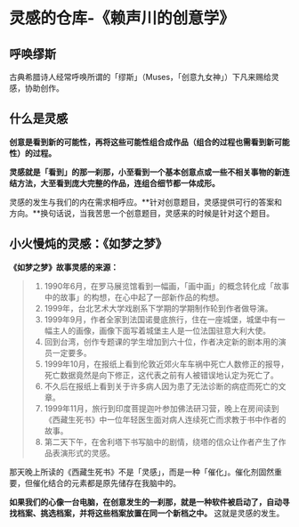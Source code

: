 # 灵感的仓库-《赖声川的创意学》

## 呼唤缪斯

古典希腊诗人经常呼唤所谓的「缪斯」（Muses，「创意九女神」）下凡来赐给灵感，协助创作。

## 什么是灵感

**创意是看到新的可能性，再将这些可能性组合成作品（组合的过程也需看到新可能性）的过程。**

**灵感就是「看到」的那一刹那，小至看到一个基本创意点或一些不相关事物的新连结方法，大至看到庞大完整的作品，连组合细节都一体成形。**

灵感的发生与我们的内在需求相呼应。**针对创意题目，灵感提供可行的答案和方向。**换句话说，当我苦思一个创意题目，灵感来的时候是针对这个题目。

## 小火慢炖的灵感：《如梦之梦》

**《如梦之梦》故事灵感的来源：**
> 1. 1990年6月，在罗马展览馆看到一幅画，「画中画」的概念转化成「故事中的故事」的构想，在心中起了一部新作品的构想。
> 2. 1999年，台北艺术大学戏剧系下学期的学期制作轮到作者做导演。
> 3. 1999年9月，作者全家到法国诺曼底旅行，住在一座城堡，城堡中有一幅主人的画像，画像下面写着城堡主人是一位法国驻意大利大使。
> 4. 回到台湾，创作专题课的学生增加到六十位，作者决定新的剧本用的演员一定要多。
> 5. 1999年10月，在报纸上看到伦敦近郊火车车祸中死亡人数修正的报导，死亡数据竟然是向下修正，这代表之前有人被错误地认定为死亡了。
> 6. 不久后在报纸上看到关于许多病人因为患了无法诊断的病症而死亡的文章。
> 7. 1999年11月，旅行到印度菩提迦叶参加佛法研习营，晚上在房间读到《西藏生死书》中一位年轻医生面对病人连续死亡而求教于书中作者的故事。
> 8. 第二天下午，在舍利塔下书写脑中的剧情，绕塔的信众让作者产生了作品表演形式的灵感。

那天晚上所读的《西藏生死书》不是「灵感」，而是一种「催化」。催化剂固然重要，但催化结合的元素都是原先储存在我脑中的。

**如果我们的心像一台电脑，在创意发生的一刹那，就是一种软件被启动了，自动寻找档案、挑选档案，并将这些档案放置在同一个新档之中。**
这就是灵感的发生。


